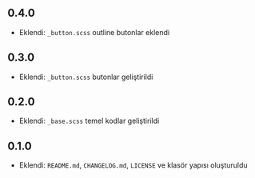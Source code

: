 
## 0.4.0

* Eklendi: `_button.scss` outline butonlar eklendi

## 0.3.0

* Eklendi: `_button.scss` butonlar geliştirildi

## 0.2.0

* Eklendi: `_base.scss` temel kodlar geliştirildi

## 0.1.0

* Eklendi: `README.md`, `CHANGELOG.md`, `LICENSE` ve klasör yapısı oluşturuldu